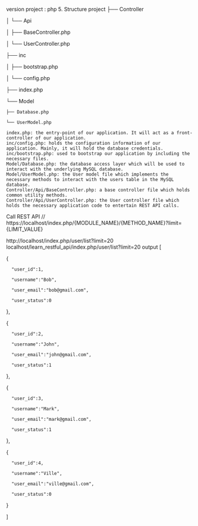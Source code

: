 version project : 
php 5.
Structure project
    ├── Controller

│   └── Api

│       ├── BaseController.php

│       └── UserController.php

├── inc

│   ├── bootstrap.php

│   └── config.php

├── index.php

└── Model

    ├── Database.php

    └── UserModel.php

    index.php: the entry-point of our application. It will act as a front-controller of our application.
    inc/config.php: holds the configuration information of our application. Mainly, it will hold the database credentials.
    inc/bootstrap.php: used to bootstrap our application by including the necessary files.
    Model/Database.php: the database access layer which will be used to interact with the underlying MySQL database.
    Model/UserModel.php: the User model file which implements the necessary methods to interact with the users table in the MySQL database.
    Controller/Api/BaseController.php: a base controller file which holds common utility methods.
    Controller/Api/UserController.php: the User controller file which holds the necessary application code to entertain REST API calls.

Call REST API
// https://localhost/index.php/{MODULE_NAME}/{METHOD_NAME}?limit={LIMIT_VALUE}

http://localhost/index.php/user/list?limit=20
localhost/learn_restful_api/index.php/user/list?limit=20
output
[

   {

      "user_id":1,

      "username":"Bob",

      "user_email":"bob@gmail.com",

      "user_status":0

   },

   {

      "user_id":2,

      "username":"John",

      "user_email":"john@gmail.com",

      "user_status":1

   },

   {

      "user_id":3,

      "username":"Mark",

      "user_email":"mark@gmail.com",

      "user_status":1

   },

   {

      "user_id":4,

      "username":"Ville",

      "user_email":"ville@gmail.com",

      "user_status":0

   }

]
